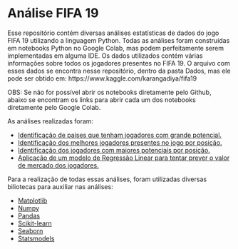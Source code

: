 <h1>Análise FIFA 19</h1>
<p>Esse repositório contém diversas análises estatísticas de dados do jogo FIFA 19 utilizando a linguagem Python. Todas as análises foram construídas em notebooks Python no Google Colab, mas podem perfeitamente serem implementadas em alguma IDE. Os dados utilizados contém várias informações sobre todos os jogadores presentes no FIFA 19. O arquivo com esses dados se encontra nesse repositório, dentro da pasta Dados, mas ele pode ser obtido em: https://www.kaggle.com/karangadiya/fifa19</p>
<p>OBS: Se não for possível abrir os notebooks diretamente pelo Github, abaixo se encontram os links para abrir cada um dos notebooks diretamente pelo Google Colab. </p>
<p>As análises realizadas foram:</p>
<ul>
  <li><a href="https://colab.research.google.com/drive/16OkAtkvwhuY346qJLw-KNui1Ol2mJgXd?usp=sharing" target="_blank">Identificação de países que tenham jogadores com grande potencial.</a></li>
  <li><a href="https://colab.research.google.com/drive/1BOPl_-Bg43_14TMOcdNM8CfO55N0qAZa?usp=sharing" target="_blank">Identificação dos melhores jogadores presentes no jogo por posição.</a></li>
  <li><a href="https://colab.research.google.com/drive/19032Yd4PxqHK4wroR9CQSOnlxvysMqPf?usp=sharing" target="_blank">Identificação dos jogadores com maiores potenciais por posição.</a></li>
  <li><a href="https://colab.research.google.com/drive/1pr2woUgcmpcVGiyOgk4mh4e653t4FJG6?usp=sharing" target="_blank">Aplicação de um modelo de Regressão Linear para tentar prever o valor de mercado dos jogadores.</a></li>
</ul>
<p>Para a realização de todas essas análises, foram utilizadas diversas biliotecas para auxiliar nas análises:</p>
<ul>
  <li><a href="https://matplotlib.org/" target="_blank">Matplotlib</a></li>
  <li><a href="https://numpy.org/" target="_blank">Numpy</a></li>
  <li><a href="https://pandas.pydata.org/" target="_blank">Pandas</a></li>
  <li><a href="https://scikit-learn.org/stable/" target="_blank">Scikit-learn</a></li>
  <li><a href="https://seaborn.pydata.org/" target="_blank">Seaborn</a></li>
  <li><a href="https://www.statsmodels.org/stable/index.html" target="_blank">Statsmodels</a>
</ul>
